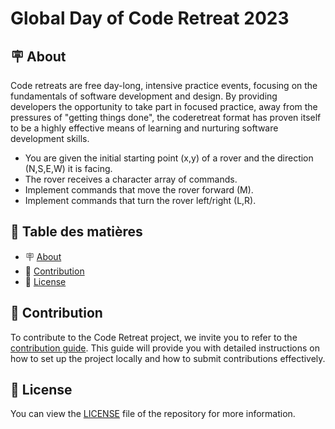 # Global Day of Code Retreat 2023

<h2 id="about">🪧 About</h2>

Code retreats are free day-long, intensive practice events, focusing on the fundamentals of software development and design. By providing developers the opportunity to take part in focused practice, away from the pressures of "getting things done", the coderetreat format has proven itself to be a highly effective means of learning and nurturing software development skills.

- You are given the initial starting point (x,y) of a rover and the direction (N,S,E,W) it is facing.
- The rover receives a character array of commands.
- Implement commands that move the rover forward (M).
- Implement commands that turn the rover left/right (L,R).

## 📑 Table des matières

- 🪧 [About](#about)
- 🤗 [Contribution](#contribution)
- 📝 [License](#license)

<h2 id="contribution">🤗 Contribution</h2>

To contribute to the Code Retreat project, we invite you to refer to the [contribution guide](./CONTRIBUTING.md). This guide will provide you with detailed instructions on how to set up the project locally and how to submit contributions effectively.

<h2 id="license">📝 License</h2>

You can view the [LICENSE](./LICENSE) file of the repository for more information.
